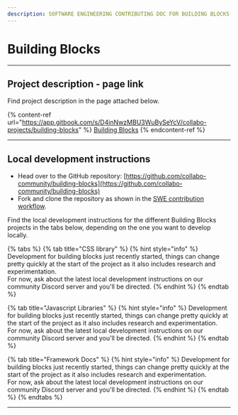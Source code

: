 ```yaml
---
description: SOFTWARE ENGINEERING CONTRIBUTING DOC FOR BUILDING BLOCKS
---
```


# Building Blocks

***

## Project description - page link

Find project description in the page attached below.

{% content-ref url="https://app.gitbook.com/s/D4inNwzMBU3WuBySeYcV/collabo-projects/building-blocks" %}
[Building Blocks](https://app.gitbook.com/s/D4inNwzMBU3WuBySeYcV/collabo-projects/building-blocks)
{% endcontent-ref %}

***

## Local development instructions

* Head over to the GitHub repository: [https://github.com/collabo-community/building-blocks](https://github.com/collabo-community/building-blocks)
* Fork and clone the repository as shown in the [SWE contribution workflow](https://docs.collabocommunity.com/contribute/v/software-engineering/#git-workflow-fork-and-clone-repository).

Find the local development instructions for the different Building Blocks projects in the tabs below, depending on the one you want to develop locally.

{% tabs %}
{% tab title="CSS library" %}
{% hint style="info" %}
Development for building blocks just recently started, things can change pretty quickly at the start of the project as it also includes research and experimentation.\
For now, ask about the latest local development instructions on our community Discord server and you'll be directed.
{% endhint %}
{% endtab %}

{% tab title="Javascript Libraries" %}
{% hint style="info" %}
Development for building blocks just recently started, things can change pretty quickly at the start of the project as it also includes research and experimentation.\
For now, ask about the latest local development instructions on our community Discord server and you'll be directed.
{% endhint %}
{% endtab %}

{% tab title="Framework Docs" %}
{% hint style="info" %}
Development for building blocks just recently started, things can change pretty quickly at the start of the project as it also includes research and experimentation.\
For now, ask about the latest local development instructions on our community Discord server and you'll be directed.
{% endhint %}
{% endtab %}
{% endtabs %}

***
